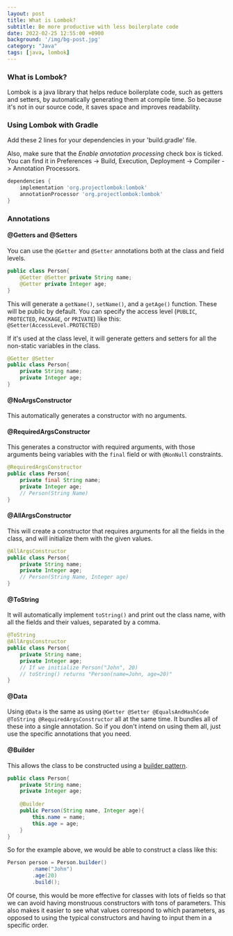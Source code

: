 ```yaml
---
layout: post
title: What is Lombok?
subtitle: Be more productive with less boilerplate code
date: 2022-02-25 12:55:00 +0900
background: '/img/bg-post.jpg'
category: "Java"
tags: [java, lombok]
---
```


### What is Lombok?
Lombok is a java library that helps reduce boilerplate code, such as getters and setters, by automatically generating them at compile time. So because it's not in our source code, it saves space and improves readability.

### Using Lombok with Gradle
Add these 2 lines for your dependencies in your 'build.gradle' file. 

Also, make sure that the *Enable annotation processing* check box is ticked. You can find it in Preferences -> Build, Execution, Deployment -> Compiler -> Annotation Processors.

```groovy
dependencies {
    implementation 'org.projectlombok:lombok'
    annotationProcessor 'org.projectlombok:lombok'
}
```
### Annotations
#### @Getters and @Setters
You can use the `@Getter` and `@Setter` annotations both at the class and field levels. 

```java
public class Person{
    @Getter @Setter private String name;
    @Getter private Integer age;
}
```

This will generate a `getName()`, `setName()`, and a `getAge()` function. These will be public by default. You can specify the access level (`PUBLIC`, `PROTECTED`, `PACKAGE`, or `PRIVATE`) like this:  
`@Setter(AccessLevel.PROTECTED)`

If it's used at the class level, it will generate getters and setters for all the non-static variables in the class. 

```java
@Getter @Setter
public class Person{
    private String name;
    private Integer age;
}
```

#### @NoArgsConstructor
This automatically generates a constructor with no arguments. 

#### @RequiredArgsConstructor
This generates a constructor with required arguments, with those arguments being variables with the `final` field or with `@NonNull` constraints. 

```java
@RequiredArgsConstructor
public class Person{
    private final String name;
    private Integer age;
    // Person(String Name)
}
```

#### @AllArgsConstructor
This will create a constructor that requires arguments for all the fields in the class, and will initialize them with the given values.

```java
@AllArgsConstructor
public class Person{
    private String name;
    private Integer age;
    // Person(String Name, Integer age)
}
```

#### @ToString
It will automatically implement `toString()` and print out the class name, with all the fields and their values, separated by a comma.

```java
@ToString
@AllArgsConstructor
public class Person{
    private String name;
    private Integer age;
    // If we initialize Person("John", 20)
    // toString() returns "Person(name=John, age=20)"
}
```

#### @Data
Using `@Data` is the same as using `@Getter @Setter @EqualsAndHashCode @ToString @RequiredArgsConstructor` all at the same time. It bundles all of these into a single annotation. So if you don't intend on using them all, just use the specific annotations that you need.

#### @Builder
This allows the class to be constructed using a [builder pattern](https://refactoring.guru/design-patterns/builder). 

```java
public class Person{
    private String name;
    private Integer age;
    
    @Builder
    public Person(String name, Integer age){
        this.name = name;
        this.age = age;
    }
}
```

So for the example above, we would be able to construct a class like this:   

```java
Person person = Person.builder()
        .name("John")
        .age(20)
        .build();
```
Of course, this would be more effective for classes with lots of fields so that we can avoid having monstruous constructors with tons of parameters. This also makes it easier to see what values correspond to which parameters, as opposed to using the typical constructors and having to input them in a specific order.